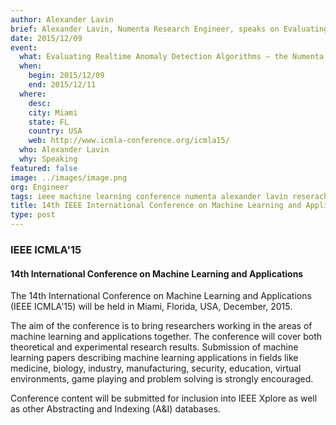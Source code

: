 ```yaml
---
author: Alexander Lavin
brief: Alexander Lavin, Numenta Research Engineer, speaks on Evaluating Realtime Anomaly Detection Algorithms – the Numenta Anomaly Benchmark, at IEEE ICMLA'15 Miami.
date: 2015/12/09
event:
  what: Evaluating Realtime Anomaly Detection Algorithms – the Numenta Anomaly Benchmark
  when:
    begin: 2015/12/09
    end: 2015/12/11
  where:
    desc:
    city: Miami
    state: FL
    country: USA
    web: http://www.icmla-conference.org/icmla15/
  who: Alexander Lavin
  why: Speaking
featured: false
image: ../images/image.png
org: Engineer
tags: ieee machine learning conference numenta alexander lavin reserach numenta anomaly detection algorithm benchmark
title: 14th IEEE International Conference on Machine Learning and Applications (ICMLA)
type: post
---
```


### IEEE ICMLA'15

#### 14th International Conference on Machine Learning and Applications

The 14th International Conference on Machine Learning and Applications (IEEE
ICMLA'15) will be held in Miami, Florida, USA, December, 2015.

The aim of the conference is to bring researchers working in the areas of
machine learning and applications together. The conference will cover both
theoretical and experimental research results. Submission of machine learning
papers describing machine learning applications in fields like medicine,
biology, industry, manufacturing, security, education, virtual environments,
game playing and problem solving is strongly encouraged.

Conference content will be submitted for inclusion into IEEE Xplore as well as
other Abstracting and Indexing (A&I) databases.
